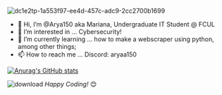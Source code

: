 ![dc1e2tp-1a553f97-ee4d-457c-adc9-2cc2700b1699](https://user-images.githubusercontent.com/97164081/194757750-86c7882f-e5a7-4398-ad53-76bc3121dcbb.gif)



- 👋 Hi, I’m @Arya150 aka Mariana, Undergraduate IT Student @ FCUL
- 👀 I’m interested in ... Cybersecurity!
- 🌱 I’m currently learning ... how to make a webscraper using python, among other things;
- 📫 How to reach me ... Discord: aryaa150



[![Anurag's GitHub stats](https://github-readme-stats.vercel.app/api?username=mariannerv&show_icons=true&theme=radical)](https://github.com/anuraghazra/github-readme-stats)


![download](https://user-images.githubusercontent.com/97164081/194757475-e0858826-e164-4b97-8069-faea881aba44.gif)
<i>Happy Coding!</i> 😊


